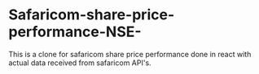 # Safaricom-share-price-performance-NSE-
This is a clone for safaricom share price performance done in react with actual data received from safaricom API's.
